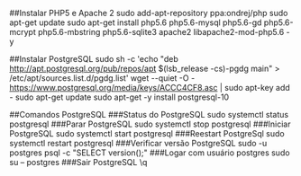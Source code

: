##Instalar PHP5 e Apache 2
sudo add-apt-repository ppa:ondrej/php
sudo apt-get update
sudo apt-get install php5.6 php5.6-mysql php5.6-gd php5.6-mcrypt php5.6-mbstring php5.6-sqlite3 apache2 libapache2-mod-php5.6 -y

##Instalar PostgreSQL
sudo sh -c 'echo "deb http://apt.postgresql.org/pub/repos/apt $(lsb_release -cs)-pgdg main" > /etc/apt/sources.list.d/pgdg.list'
wget --quiet -O - https://www.postgresql.org/media/keys/ACCC4CF8.asc | sudo apt-key add -
sudo apt-get update
sudo apt-get -y install postgresql-10

##Comandos PostgreSQL
###Status do PostgreSQL
sudo systemctl status postgresql
###Parar PostgreSQL
sudo systemctl stop postgresql
###Iniciar PostgreSQL
sudo systemctl start postgresql
###Reestart PostgreSql
sudo systemctl restart postgresql
###Verificar versão PostgreSQL
sudo -u postgres psql -c "SELECT version();"
###Logar com usuário postgres
sudo su – postgres
###Sair PostgreSQL
\q
